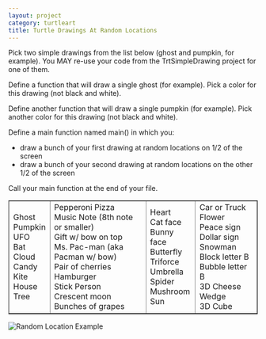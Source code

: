 ```yaml
---
layout: project
category: turtleart
title: Turtle Drawings At Random Locations
---
```

Pick two simple drawings from the list below (ghost and pumpkin, for example). You MAY re-use your code from the TrtSimpleDrawing project for one of them.

Define a function that will draw a single ghost (for example). Pick a color for this drawing (not black and white).

Define another function that will draw a single pumpkin (for example). Pick another color for this drawing (not black and white).

Define a main function named main() in which you:

  -  draw a bunch of your first drawing at random locations on 1/2 of the screen
  -  draw a bunch of your second drawing at random locations on the other 1/2 of the screen


Call your main function at the end of your file.

<table style="border-collapse: collapse; width: 100%;" border="1">
<tbody>
<tr>
<td>
Ghost<br>Pumpkin<br>UFO<br>Bat<br>Cloud<br>Candy<br>Kite<br>House<br>Tree
</td>
<td>
Pepperoni Pizza<br>Music Note (8th note or smaller)<br>Gift w/ bow on top<br>Ms. Pac-man (aka Pacman w/ bow)<br>Pair of cherries<br>Hamburger<br>Stick Person<br>Crescent moon<br>Bunches of grapes
</td>
<td>
Heart<br>Cat face<br>Bunny face<br>Butterfly<br>Triforce<br>Umbrella<br>Spider<br>Mushroom<br>Sun
</td>
<td>
Car or Truck<br>Flower<br>Peace sign<br>Dollar sign<br>Snowman<br>Block letter B<br>Bubble letter B<br>3D Cheese Wedge<br>3D Cube
</td>
</tr>
</tbody>
</table>

![Random Location Example](/apcsp/turtleart/randlocations11.jpg)
